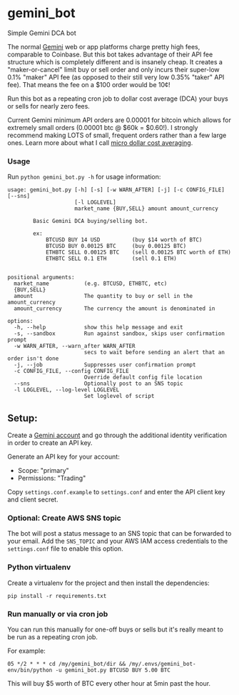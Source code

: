 # gemini_bot
Simple Gemini DCA bot

The normal [Gemini](https://www.gemini.com/share/v588gelc8) web or app platforms charge pretty high fees, comparable to Coinbase. But this bot takes advantage of their API fee structure which is completely different and is insanely cheap. It creates a "maker-or-cancel" limit buy or sell order and only incurs their super-low 0.1% "maker" API fee (as opposed to their still very low 0.35% "taker" API fee). That means the fee on a $100 order would be 10¢!

Run this bot as a repeating cron job to dollar cost average (DCA) your buys or sells for nearly zero fees.

Current Gemini minimum API orders are 0.00001 for bitcoin which allows for extremely small orders (0.00001 btc @ $60k = $0.60!). I strongly recommend making LOTS of small, frequent orders rather than a few large ones. Learn more about what I call [micro dollar cost averaging](https://github.com/kdmukai/gdax_bot/blob/master/README.md#basic-investing-strategy-dollar-cost-averaging).


### Usage
Run ```python gemini_bot.py -h``` for usage information:

```
usage: gemini_bot.py [-h] [-s] [-w WARN_AFTER] [-j] [-c CONFIG_FILE] [--sns]
                     [-l LOGLEVEL]
                     market_name {BUY,SELL} amount amount_currency

        Basic Gemini DCA buying/selling bot.

        ex:
            BTCUSD BUY 14 USD          (buy $14 worth of BTC)
            BTCUSD BUY 0.00125 BTC     (buy 0.00125 BTC)
            ETHBTC SELL 0.00125 BTC    (sell 0.00125 BTC worth of ETH)
            ETHBTC SELL 0.1 ETH        (sell 0.1 ETH)
    

positional arguments:
  market_name           (e.g. BTCUSD, ETHBTC, etc)
  {BUY,SELL}
  amount                The quantity to buy or sell in the amount_currency
  amount_currency       The currency the amount is denominated in

options:
  -h, --help            show this help message and exit
  -s, --sandbox         Run against sandbox, skips user confirmation prompt
  -w WARN_AFTER, --warn_after WARN_AFTER
                        secs to wait before sending an alert that an order isn't done
  -j, --job             Suppresses user confirmation prompt
  -c CONFIG_FILE, --config CONFIG_FILE
                        Override default config file location
  --sns                 Optionally post to an SNS topic
  -l LOGLEVEL, --log-level LOGLEVEL
                        Set loglevel of script
```


## Setup:
Create a [Gemini account](https://www.gemini.com/share/v588gelc8) and go through the additional identity verification in order to create an API key.

Generate an API key for your account:
* Scope: "primary"
* Permissions: "Trading"

Copy `settings.conf.example` to `settings.conf` and enter the API client key and client secret.


### Optional: Create AWS SNS topic
The bot will post a status message to an SNS topic that can be forwarded to your email. Add the `SNS_TOPIC` and your AWS IAM access credentials to the `settings.conf` file to enable this option.


### Python virtualenv
Create a virtualenv for the project and then install the dependencies:
```
pip install -r requirements.txt
```


### Run manually or via cron job
You can run this manually for one-off buys or sells but it's really meant to be run as a repeating cron job.

For example:
```
05 */2 * * * cd /my/gemini_bot/dir && /my/.envs/gemini_bot-env/bin/python -u gemini_bot.py BTCUSD BUY 5.00 BTC
```

This will buy $5 worth of BTC every other hour at 5min past the hour.
